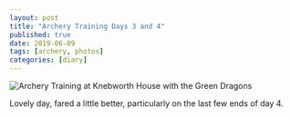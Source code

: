 ```yaml
---
layout: post
title: "Archery Training Days 3 and 4"
published: true
date: 2019-06-09
tags: [archery, photos]
categories: [diary]
---
```

![Archery Training at Knebworth House with the Green Dragons](https://lh3.googleusercontent.com/aXTOqbmFQIPSUFPHVru2EvFl-ck_Tn3h1d5XXB1MVSci_f5JUin9VGmVihHqoJV3R8D-Bww2jszdXbzuhVyWchItZdU2pzuqB73XgXSBopRUJsfinkOVLygZhim2DwyAyIA3nfdepzjur-o5w0YZz4K2FzF-h1MYHLXCIqrS-AwH1AOMluA8vS3dImd4cx9TnNsS-N3Da2CsRTQmPqAH2AV_UuoWBv-avmNhBXIqZO-Mo7Pv5LSFeOuCFwELxCNDnOzGz_QO8C_CkoWUqepEYeZ08O6wxT2PNvrTCTXoQiWZG6qKjhVHCy7ld2DodSvStzmWojXEqdJKuM6EWX5RCWK2DfwDeXrNEt_Hk3j109k_LiijYhLoQmNrWfDlvLs8lOXtv5IjEKp21WfyH6uRLksk-nFg6ZczCo_oAis-0BtN1Yj69iMOfNb5AArt_c8jukz4NUEMkIsjituXcvC7R0WEYwLsX7e3xXIPTk1Sk3lVFq2u4leFE8eozNtqXZO1wPos98aRdUUPs8pUFx8v0PS61bu6SIJufWBP3wODpTTvdZrKJGgcX0cw7JxCQ_5w68tnyr0lPKrAJll0CP3mKsx1Ch6wdsfNrCsi5HOFTG9jUpJR866ohKg6jC41VHNVpgOKQTucLSeesV4H0lFLlJ1pqfTI--HGtk3OzAU4aihNBoVG67uea7OCgKIBntbLfywaNWeWEXswZ_enYCPlA1RtNg=w563-h750-no)

Lovely day, fared a little better, particularly on the last few ends of day 4.
